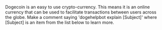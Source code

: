 Dogecoin is an easy to use crypto-currency. This means it is an online currency that can be used to facilitate transactions between users across the globe.
Make a comment saying 'dogehelpbot explain [Subject]' where [Subject] is an item from the list below to learn more.